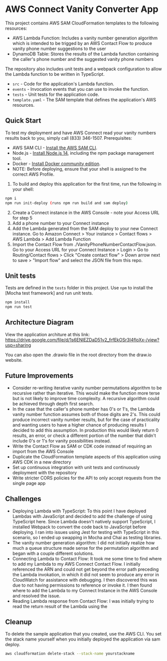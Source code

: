# AWS Connect Vanity Converter App

This project contains AWS SAM CloudFormation templates to the following resources:

- AWS Lambda Function: Includes a vanity number generation algorithm which is intended to be trigged by an AWS Contact Flow to produce vanity phone number suggestions to the user
- DynamoDB Table: Stores the results of the Lambda function containing the caller's phone number and the suggested vanity phone numbers

The repository also includes unit tests and a webpack configuration to allow the Lambda function to be written in TypeScript.

- `src` - Code for the application's Lambda function.
- `events` - Invocation events that you can use to invoke the function.
- `tests` - Unit tests for the application code.
- `template.yaml` - The SAM template that defines the application's AWS resources.

## Quick Start

To test my deployment and have AWS Connect read your vanity numbers results back to you, simply call (833) 346-1507.
Prerequisites:

- AWS SAM CLI - [Install the AWS SAM CLI](https://docs.aws.amazon.com/serverless-application-model/latest/developerguide/serverless-sam-cli-install.html).
- Node.js - [Install Node.js 14](https://nodejs.org/en/), including the npm package management tool.
- Docker - [Install Docker community edition](https://hub.docker.com/search/?type=edition&offering=community).
- NOTE: Before deploying, ensure that your shell is assigned to the correct AWS Profile.

1. To build and deploy this application for the first time, run the following in your shell:

```bash
npm i
npm run init-deploy (runs npm run build and sam deploy)
```

2. Create a Connect instance in the AWS Console - note your Access URL for step 5
3. Add a phone number to your Connect instance
4. Add the Lambda generated from the SAM deploy to your new Connect instance. Go to Amazon Connect > Your instance > Contact flows > AWS Lambda > Add Lambda Function
5. Import the Contact Flow from ./VanityPhoneNumberContactFlow.json. Go to your Access URL for your Connect Instance > Login > Go to Routing/Contact flows > Click "Create contact flow" > Down arrow next to save > "Import flow" and select the JSON file from this repo.

## Unit tests

Tests are defined in the `tests` folder in this project. Use `npm` to install the [Mocha test framework] and run unit tests.

```bash
npm install
npm run test
```

## Architecture Diagram

View the application architure at this link: https://drive.google.com/file/d/1s6ENIEZDaD51v2_frfEkOSr3I4floXx-/view?usp=sharing

You can also open the .drawio file in the root directory from the draw.io website.

## Future Improvements

- Consider re-writing iterative vanity number permutations algorithm to be recursive rather than iterative. This would make the function more terse but is not likely to improve time complexity. A recursive algorithm could be achieved through depth first search.
- In the case that the caller's phone number has 0's or 1's, the Lambda vanity number function assumes both of those digits are 2's. This could produce incorrect vanity number results, but for the case of practicality and wanting users to have a higher chance of producing results I decided to add this assumption. In production this would likely return 0 results, an error, or check a different portion of the number that didn't include 0's or 1's for vanity possibilities instead.
- Write the Contact Flow as SAM or CDK code instead of requiring an import from the AWS Console
- Duplicate the CloudFormation template aspects of this application using AWS CDK in a new directory
- Set up continuous integration with unit tests and continuously deployment with the repository
- Write stricter CORS policies for the API to only accept requests from the single page app

## Challenges

- Deploying Lambda with TypeScript: To this point I have deployed Lambdas with JavaScript and decided to add the challenge of using TypeScript here. Since Lambda doesn't natively support TypeScript, I installed Webpack to convert the code back to JavaScript before deploying. I ran into issues using Jest for testing with TypeScript in this scenario, so I ended up swapping in Mocha and Chai as testing libraries.
- The vanity number generation algorithm: I did not initially realize how much a queue structure made sense for the permutation algorithm and began with a couple different solutions.
- Connecting Lambda to Contact Flow: It took me some time to find where to add my Lambda to my AWS Connect Contact Flow. I initially referenced the ARN and could not get beyond the error path preceding the Lambda invokation, in which it did not seem to produce any error in CloudWatch for assistance with debugging. I then discovered this was due to not having permissions to reference or invoke it. I then found where to add the Lambda to my Connect Instance in the AWS Console and resolved the issue.
- Reading Lambda response from Contact Flow: I was initially trying to read the return result of the Lambda using the

## Cleanup

To delete the sample application that you created, use the AWS CLI. You set the stack name yourself when you initially deployed the application via sam deploy.

```bash
aws cloudformation delete-stack --stack-name yourstackname
```

